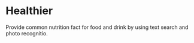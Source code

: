 # Healthier
Provide common nutrition fact for food and drink by using text search and photo recognitio.
